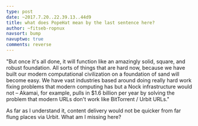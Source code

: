 ```yaml
---
type: post
date: ~2017.7.20..22.39.13..44d9
title: what does PopeHat mean by the last sentence here?
author: ~fitseb-ropnux
navsort: bump
navuptwo: true
comments: reverse
---
```


"But once it's all done, it will function like an amazingly solid, square, and robust foundation. All sorts of things that are hard now, because we have built our modern computational civilization on a foundation of sand will become easy. We have vast industries based around doing really hard work fixing problems that modern computing has but a Nock infrastructure would not – Akamai, for example, pulls in $1.6 billion per year by solving the problem that modern URLs don't work like BitTorrent / Urbit URLs."

As far as I understand it, content delivery would not be quicker from far flung places via Urbit. What am I missing here?